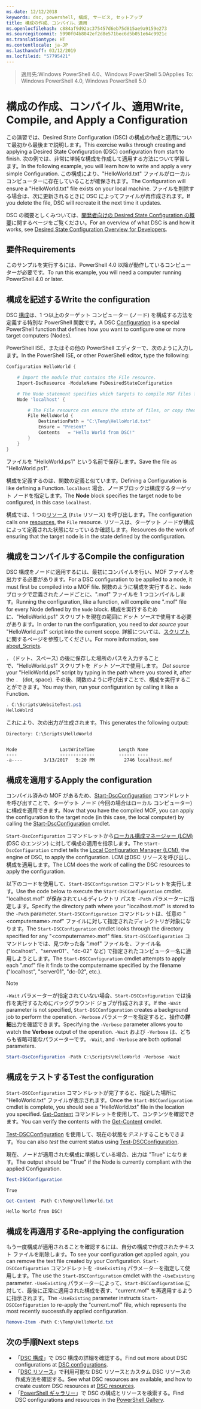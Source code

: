 ```yaml
---
ms.date: 12/12/2018
keywords: dsc, powershell, 構成, サービス, セットアップ
title: 構成の作成、コンパイル、適用
ms.openlocfilehash: c884af9d92ac375457d6eb75d815ae9a9159e273
ms.sourcegitcommit: 5990f04b8042ef2d8e571bec6d5b051e64c9921c
ms.translationtype: HT
ms.contentlocale: ja-JP
ms.lasthandoff: 03/12/2019
ms.locfileid: "57795421"
---
```

> <span data-ttu-id="62866-103">適用先:Windows PowerShell 4.0、Windows PowerShell 5.0</span><span class="sxs-lookup"><span data-stu-id="62866-103">Applies To: Windows PowerShell 4.0, Windows PowerShell 5.0</span></span>

# <a name="write-compile-and-apply-a-configuration"></a><span data-ttu-id="62866-104">構成の作成、コンパイル、適用</span><span class="sxs-lookup"><span data-stu-id="62866-104">Write, Compile, and Apply a Configuration</span></span>

<span data-ttu-id="62866-105">この演習では、Desired State Configuration (DSC) の構成の作成と適用について最初から最後まで説明します。</span><span class="sxs-lookup"><span data-stu-id="62866-105">This exercise walks through creating and applying a Desired State Configuration (DSC) configuration from start to finish.</span></span>
<span data-ttu-id="62866-106">次の例では、非常に単純な構成を作成して適用する方法について学習します。</span><span class="sxs-lookup"><span data-stu-id="62866-106">In the following example, you will learn how to write and apply a very simple Configuration.</span></span> <span data-ttu-id="62866-107">この構成により、"HelloWorld.txt" ファイルがローカル コンピューターに存在していることが確保されます。</span><span class="sxs-lookup"><span data-stu-id="62866-107">The Configuration will ensure a "HelloWorld.txt" file exists on your local machine.</span></span> <span data-ttu-id="62866-108">ファイルを削除する場合は、次に更新されるときに DSC によってファイルが再作成されます。</span><span class="sxs-lookup"><span data-stu-id="62866-108">If you delete the file, DSC will recreate it the next time it updates.</span></span>

<span data-ttu-id="62866-109">DSC の概要としくみついては、[開発者向けの Desired State Configuration の概要](../overview/overview.md)に関するページをご覧ください。</span><span class="sxs-lookup"><span data-stu-id="62866-109">For an overview of what DSC is and how it works, see [Desired State Configuration Overview for Developers](../overview/overview.md).</span></span>

## <a name="requirements"></a><span data-ttu-id="62866-110">要件</span><span class="sxs-lookup"><span data-stu-id="62866-110">Requirements</span></span>

<span data-ttu-id="62866-111">このサンプルを実行するには、PowerShell 4.0 以降が動作しているコンピューターが必要です。</span><span class="sxs-lookup"><span data-stu-id="62866-111">To run this example, you will need a computer running PowerShell 4.0 or later.</span></span>

## <a name="write-the-configuration"></a><span data-ttu-id="62866-112">構成を記述する</span><span class="sxs-lookup"><span data-stu-id="62866-112">Write the configuration</span></span>

<span data-ttu-id="62866-113">DSC [構成](configurations.md)は、1 つ以上のターゲット コンピューター (ノード) を構成する方法を定義する特別な PowerShell 関数です。</span><span class="sxs-lookup"><span data-stu-id="62866-113">A DSC [Configuration](configurations.md) is a special PowerShell function that defines how you want to configure one or more target computers (Nodes).</span></span>

<span data-ttu-id="62866-114">PowerShell ISE、またはその他の PowerShell エディターで、次のように入力します。</span><span class="sxs-lookup"><span data-stu-id="62866-114">In the PowerShell ISE, or other PowerShell editor, type the following:</span></span>

```powershell
Configuration HelloWorld {

    # Import the module that contains the File resource.
    Import-DscResource -ModuleName PsDesiredStateConfiguration

    # The Node statement specifies which targets to compile MOF files for, when this configuration is executed.
    Node 'localhost' {

        # The File resource can ensure the state of files, or copy them from a source to a destination with persistent updates.
        File HelloWorld {
            DestinationPath = "C:\Temp\HelloWorld.txt"
            Ensure = "Present"
            Contents   = "Hello World from DSC!"
        }
    }
}
```

<span data-ttu-id="62866-115">ファイルを "HelloWorld.ps1" という名前で保存します。</span><span class="sxs-lookup"><span data-stu-id="62866-115">Save the file as "HelloWorld.ps1".</span></span>

<span data-ttu-id="62866-116">構成を定義するのは、関数の定義と似ています。</span><span class="sxs-lookup"><span data-stu-id="62866-116">Defining a Configuration is like defining a Function.</span></span> <span data-ttu-id="62866-117">`localhost` 場合、**ノード**ブロックは構成するターゲット ノードを指定します。</span><span class="sxs-lookup"><span data-stu-id="62866-117">The **Node** block specifies the target node to be configured, in this case `localhost`.</span></span>

<span data-ttu-id="62866-118">構成では、1 つの[リソース](../resources/resources.md) (`File` リソース) を呼び出します。</span><span class="sxs-lookup"><span data-stu-id="62866-118">The configuration calls one [resources](../resources/resources.md), the `File` resource.</span></span> <span data-ttu-id="62866-119">リソースは、ターゲット ノードが構成によって定義された状態になっているか確認します。</span><span class="sxs-lookup"><span data-stu-id="62866-119">Resources do the work of ensuring that the target node is in the state defined by the configuration.</span></span>

## <a name="compile-the-configuration"></a><span data-ttu-id="62866-120">構成をコンパイルする</span><span class="sxs-lookup"><span data-stu-id="62866-120">Compile the configuration</span></span>

<span data-ttu-id="62866-121">DSC 構成をノードに適用するには、最初にコンパイルを行い、MOF ファイルを出力する必要があります。</span><span class="sxs-lookup"><span data-stu-id="62866-121">For a DSC configuration to be applied to a node, it must first be compiled into a MOF file.</span></span>
<span data-ttu-id="62866-122">関数のように構成を実行すると、`Node` ブロックで定義されたノードごとに、".mof" ファイルを 1 つコンパイルします。</span><span class="sxs-lookup"><span data-stu-id="62866-122">Running the configuration, like a function, will compile one ".mof" file for every Node defined by the `Node` block.</span></span>
<span data-ttu-id="62866-123">構成を実行するために、"HelloWorld.ps1" スクリプトを現在の範囲に*ドット ソース*で使用する必要があります。</span><span class="sxs-lookup"><span data-stu-id="62866-123">In order to run the configuration, you need to *dot source* your "HelloWorld.ps1" script into the current scope.</span></span>
<span data-ttu-id="62866-124">詳細については、[スクリプト](/powershell/module/microsoft.powershell.core/about/about_scripts?view=powershell-6#script-scope-and-dot-sourcing)に関するページを参照してください。</span><span class="sxs-lookup"><span data-stu-id="62866-124">For more information, see [about_Scripts](/powershell/module/microsoft.powershell.core/about/about_scripts?view=powershell-6#script-scope-and-dot-sourcing).</span></span>

<span data-ttu-id="62866-125">`. ` (ドット、スペース) の後に保存した場所のパスを入力することで、"HelloWorld.ps1" スクリプトを<!-- markdownlint-disable MD038 -->
*ドット ソース*で使用します。</span><span class="sxs-lookup"><span data-stu-id="62866-125"><!-- markdownlint-disable MD038 -->
*Dot source* your "HelloWorld.ps1" script by typing in the path where you stored it, after the `. ` (dot, space).</span></span> <span data-ttu-id="62866-126">その後、関数のように呼び出すことで、構成を実行することができます。</span><span class="sxs-lookup"><span data-stu-id="62866-126">You may then, run your configuration by calling it like a Function.</span></span>
<!-- markdownlint-enable MD038 -->

```powershell
. C:\Scripts\WebsiteTest.ps1
HelloWolrd
```

<span data-ttu-id="62866-127">これにより、次の出力が生成されます。</span><span class="sxs-lookup"><span data-stu-id="62866-127">This generates the following output:</span></span>

```output
Directory: C:\Scripts\HelloWorld


Mode                LastWriteTime         Length Name
----                -------------         ------ ----
-a----        3/13/2017   5:20 PM           2746 localhost.mof
```

## <a name="apply-the-configuration"></a><span data-ttu-id="62866-128">構成を適用する</span><span class="sxs-lookup"><span data-stu-id="62866-128">Apply the configuration</span></span>

<span data-ttu-id="62866-129">コンパイル済みの MOF があるため、[Start-DscConfiguration](/powershell/module/psdesiredstateconfiguration/start-dscconfiguration) コマンドレットを呼び出すことで、ターゲット ノード (今回の場合はローカル コンピューター) に構成を適用できます。</span><span class="sxs-lookup"><span data-stu-id="62866-129">Now that you have the compiled MOF, you can apply the configuration to the target node (in this case, the local computer) by calling the [Start-DscConfiguration](/powershell/module/psdesiredstateconfiguration/start-dscconfiguration) cmdlet.</span></span>

<span data-ttu-id="62866-130">`Start-DscConfiguration` コマンドレットから[ローカル構成マネージャー (LCM)](../managing-nodes/metaConfig.md) (DSC のエンジン) に対して構成の適用を指示します。</span><span class="sxs-lookup"><span data-stu-id="62866-130">The `Start-DscConfiguration` cmdlet tells the [Local Configuration Manager (LCM)](../managing-nodes/metaConfig.md), the engine of DSC, to apply the configuration.</span></span>
<span data-ttu-id="62866-131">LCM はDSC リソースを呼び出し、構成を適用します。</span><span class="sxs-lookup"><span data-stu-id="62866-131">The LCM does the work of calling the DSC resources to apply the configuration.</span></span>

<span data-ttu-id="62866-132">以下のコードを使用して、`Start-DSCConfiguration` コマンドレットを実行します。</span><span class="sxs-lookup"><span data-stu-id="62866-132">Use the code below to execute the `Start-DSCConfiguration` cmdlet.</span></span> <span data-ttu-id="62866-133">"localhost.mof" が保存されているディレクトリ パスを `-Path` パラメーターに指定します。</span><span class="sxs-lookup"><span data-stu-id="62866-133">Specify the directory path where your "localhost.mof" is stored to the `-Path` parameter.</span></span> <span data-ttu-id="62866-134">`Start-DSCConfiguration` コマンドレットは、任意の "\<computername\>.mof" ファイルに対して指定されたディレクトリが対象になります。</span><span class="sxs-lookup"><span data-stu-id="62866-134">The `Start-DSCConfiguration` cmdlet looks through the directory specified for any "\<computername\>.mof" files.</span></span> <span data-ttu-id="62866-135">`Start-DSCConfiguration` コマンドレットでは、見つかった各 ".mof" ファイルを、ファイル名 ("localhost"、"server01"、"dc-02" など) で指定されたコンピューター名に適用しようとします。</span><span class="sxs-lookup"><span data-stu-id="62866-135">The `Start-DSCConfiguration` cmdlet attempts to apply each ".mof" file it finds to the computername specified by the filename ("localhost", "server01", "dc-02", etc.).</span></span>

> [!NOTE]
> <span data-ttu-id="62866-136">`-Wait` パラメーターが指定されていない場合、`Start-DSCConfiguration` では操作を実行するためにバックグラウンド ジョブが作成されます。</span><span class="sxs-lookup"><span data-stu-id="62866-136">If the `-Wait` parameter is not specified, `Start-DSCConfiguration` creates a background job to perform the operation.</span></span> <span data-ttu-id="62866-137">`-Verbose` パラメーターを指定すると、操作の**詳細**出力を確認できます。</span><span class="sxs-lookup"><span data-stu-id="62866-137">Specifying the `-Verbose` parameter allows you to watch the **Verbose** output of the operation.</span></span> <span data-ttu-id="62866-138">`-Wait` および `-Verbose` は、どちらも省略可能なパラメーターです。</span><span class="sxs-lookup"><span data-stu-id="62866-138">`-Wait`, and `-Verbose` are both optional parameters.</span></span>

```powershell
Start-DscConfiguration -Path C:\Scripts\HelloWorld -Verbose -Wait
```

## <a name="test-the-configuration"></a><span data-ttu-id="62866-139">構成をテストする</span><span class="sxs-lookup"><span data-stu-id="62866-139">Test the configuration</span></span>

<span data-ttu-id="62866-140">`Start-DSCConfiguration` コマンドレットが完了すると、指定した場所に "HelloWorld.txt" ファイルが表示されます。</span><span class="sxs-lookup"><span data-stu-id="62866-140">Once the `Start-DSCConfiguration` cmdlet is complete, you should see a "HelloWorld.txt" file in the location you specified.</span></span> <span data-ttu-id="62866-141">[Get-Content](/powershell/module/microsoft.powershell.management/get-content) コマンドレットを使用して、コンテンツを確認できます。</span><span class="sxs-lookup"><span data-stu-id="62866-141">You can verify the contents with the [Get-Content](/powershell/module/microsoft.powershell.management/get-content) cmdlet.</span></span>

<span data-ttu-id="62866-142">[Test-DSCConfiguration](/powershell/module/psdesiredstateconfiguration/Test-DSCConfiguration) を使用して、現在の状態を*テスト*することもできます。</span><span class="sxs-lookup"><span data-stu-id="62866-142">You can also *test* the current status using [Test-DSCConfiguration](/powershell/module/psdesiredstateconfiguration/Test-DSCConfiguration).</span></span>

<span data-ttu-id="62866-143">現在、ノードが適用された構成に準拠している場合、出力は "True" になります。</span><span class="sxs-lookup"><span data-stu-id="62866-143">The output should be "True" if the Node is currently compliant with the applied Configuration.</span></span>

```powershell
Test-DSCConfiguration
```

```output
True
```

```powershell
Get-Content -Path C:\Temp\HelloWorld.txt
```

```output
Hello World from DSC!
```

## <a name="re-applying-the-configuration"></a><span data-ttu-id="62866-144">構成を再適用する</span><span class="sxs-lookup"><span data-stu-id="62866-144">Re-applying the configuration</span></span>

<span data-ttu-id="62866-145">もう一度構成が適用されることを確認するには、自分の構成で作成されたテキスト ファイルを削除します。</span><span class="sxs-lookup"><span data-stu-id="62866-145">To see your configuration get applied again, you can remove the text file created by your Configuration.</span></span> <span data-ttu-id="62866-146">`Start-DSCConfiguration` コマンドレットを `-UseExisting` パラメーターを指定して使用します。</span><span class="sxs-lookup"><span data-stu-id="62866-146">The use the `Start-DSCConfiguration` cmdlet with the `-UseExisting` parameter.</span></span> <span data-ttu-id="62866-147">`-UseExisting` パラメーターによって、`Start-DSCConfiguration` に対して、最後に正常に適用された構成を表す、"current.mof" を再適用するように指示されます。</span><span class="sxs-lookup"><span data-stu-id="62866-147">The `-UseExisting` parameter instructs `Start-DSCConfiguration` to re-apply the "current.mof" file, which represents the most recently successfully applied configuration.</span></span>

```powershell
Remove-Item -Path C:\Temp\HelloWorld.txt
```

## <a name="next-steps"></a><span data-ttu-id="62866-148">次の手順</span><span class="sxs-lookup"><span data-stu-id="62866-148">Next steps</span></span>

- <span data-ttu-id="62866-149">「[DSC 構成](configurations.md)」で DSC 構成の詳細を確認する。</span><span class="sxs-lookup"><span data-stu-id="62866-149">Find out more about DSC configurations at [DSC configurations](configurations.md).</span></span>
- <span data-ttu-id="62866-150">「[DSC リソース](../resources/resources.md)」で利用可能な DSC リソースとカスタム DSC リソースの作成方法を確認する。</span><span class="sxs-lookup"><span data-stu-id="62866-150">See what DSC resources are available, and how to create custom DSC resources at [DSC resources](../resources/resources.md).</span></span>
- <span data-ttu-id="62866-151">「[PowerShell ギャラリー](https://www.powershellgallery.com/)」で DSC の構成とリソースを検索する。</span><span class="sxs-lookup"><span data-stu-id="62866-151">Find DSC configurations and resources in the [PowerShell Gallery](https://www.powershellgallery.com/).</span></span>

